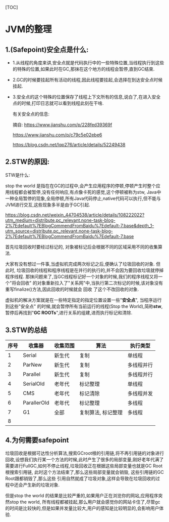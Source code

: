 [TOC] 



# JVM的整理

## 1.(Safepoint)安全点是什么:

- 1.从线程的角度来讲,安全点就是代码执行中的一些特殊位置,当线程执行到这些的特殊的位置,如果此时在GC,那抹在这个地方的线程会暂停,直到GC结束.

- 2.GC的时候要挂起所有活动的线程,因此线程要挂起,会选择在到达安全点时候挂起.

- 3.安全点的这个特殊的位置保存了线程上下文所有的信息,说白了,在进入安全点的时候,打印日志就可以看到线程此刻在干啥.

  有关安全点的信息:

  摘自: https://www.jianshu.com/p/228fed39369f

  https://www.jianshu.com/p/c79c5e02ebe6

  https://blog.csdn.net/lqp276/article/details/52249438

  

## 2.STW的原因:

STW是什么:

stop the world 是指在在GC的过程中,会产生应用程序的停顿,停顿产生时整个应用线程都会被暂停,没有任何响应,有点像卡死的感觉,这个停顿被称为stw, Java中一种全局暂停的现象,全局停顿,所有Java代码停止,native代码可以执行,但不能与JVM进行交互,这些现象多半是由于GC引起.

https://blog.csdn.net/weixin_44704538/article/details/108222022?utm_medium=distribute.pc_relevant.none-task-blog-2%7Edefault%7EBlogCommendFromBaidu%7Edefault-7.base&depth_1-utm_source=distribute.pc_relevant.none-task-blog-2%7Edefault%7EBlogCommendFromBaidu%7Edefault-7.base

首先垃圾回收时要经过标记的, 对象被标记后会根据不同的区域采用不同的收集算法.

大家有没有想过一件事,当虚拟机完成两次标记之后,便确认了垃圾回收的对象. 但此时, 垃圾回收的线程和程序线程是在并行的执行的,并不会因为要回收垃圾就停掉程序线程. 那抹问题来了,当GC线程标记好一个对象的时候,我们的程序线程又将一个"将会回收" 的对象重新拉入了"关系网"中,当执行第二次标记的时候,该对象没有重写finalize()方法,因此回收的时候就会 回收 了这个不改回收的对象.

虚拟机的解决方案就是在一些特定指定的指定位置设置一些"**安全点**", 当程序运行到这些"安全点" 的时候,就会暂停所有当前运行的线程(Stop the World),简称**stw**,暂停后再找到"**GC ROOTs**",进行关系的组建,进而执行标记和清除.



## 3.STW的总结

| 序号 | 收集器      | 收集范围 | 算法               | 执行类型   |
| ---- | ----------- | -------- | ------------------ | ---------- |
| 1    | Serial      | 新生代   | 复制               | 单线程     |
| 2    | ParNew      | 新生代   | 复制               | 多线程并行 |
| 3    | Parallel    | 新生代   | 复制               | 多线程并行 |
| 4    | SerialOld   | 老年代   | 标记整理           | 单线程     |
| 5    | CMS         | 老年代   | 标记清除           | 多线程并发 |
| 6    | ParallerOld | 老年代   | 标记整理           | 多线程     |
| 7    | G1          | 全部     | 复制算法, 标记整理 | 多线程     |
| 8    |             |          |                    |            |



## 4.为何需要safepoint

垃圾回收是根据可达性分析算法,搜索GCroot根的引用链,将不再引用链的对象进行回收,设想我们执行某一个方法的时候,此时产生了很多的局部变量,刚好老年代满了需要进行FullGC,如何不停止线程,垃圾回收正在根据这些局部变量也就是GC Root根搜索引用链, 此时这个方法结束了,那么这些局部变量就会销毁,	这些引用链的GC Root跟都销毁了,那么这些 引用自然就成了垃圾对象,这样会导致在垃圾回收的过程中还会产生新的垃圾对象.

但是stop the world 的结果是比较严重的,如果用户正在浏览你的网站,应用程序突然stop the world, 所有线程都被挂起,那么用户就会感觉你的网站卡住了,尽管gc的时间是比较快的,但是如果并发量比较大,用户的感知是比较明显的,会影响用户体验.







